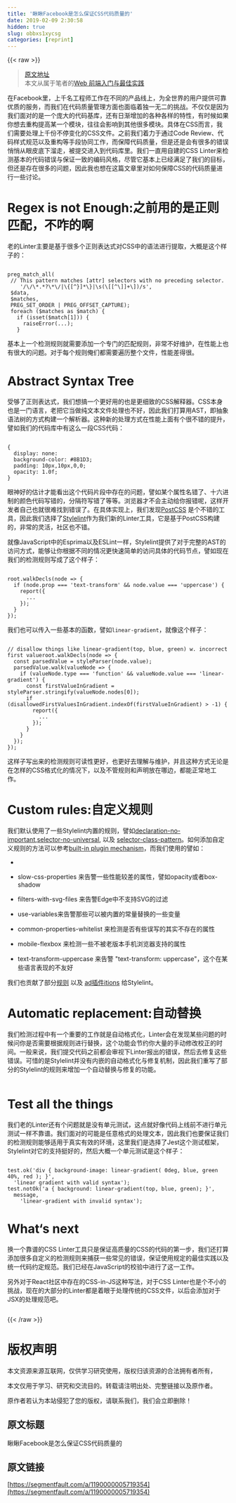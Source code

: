 ```yaml
---
title: '瞅瞅Facebook是怎么保证CSS代码质量的' 
date: 2019-02-09 2:30:58
hidden: true
slug: obbxs1xycsg
categories: [reprint]
---
```


{{< raw >}}

                    
<blockquote><p><a href="https://code.facebook.com/posts/879890885467584/improving-css-quality-at-facebook-and-beyond/" rel="nofollow noreferrer" target="_blank">原文地址</a><br>本文从属于笔者的<a href="https://github.com/wxyyxc1992/Web-Frontend-Introduction-And-Best-Practices" rel="nofollow noreferrer" target="_blank">Web 前端入门与最佳实践</a></p></blockquote>
<p>在Facebook里，上千名工程师工作在不同的产品线上，为全世界的用户提供可靠优质的服务，而我们在代码质量管理方面也面临着独一无二的挑战。不仅仅是因为我们面对的是一个庞大的代码基库，还有日渐增加的各种各样的特性，有时候如果你想去重构提高某一个模块，往往会影响到其他很多模块。具体在CSS而言，我们需要处理上千份不停变化的CSS文件。之前我们着力于通过Code Review、代码样式规范以及重构等手段协同工作，而保障代码质量，但是还是会有很多的错误悄悄从眼皮底下溜走，被提交进入到代码库里。我们一直用自建的CSS Linter来检测基本的代码错误与保证一致的编码风格，尽管它基本上已经满足了我们的目标，但还是存在很多的问题，因此我也想在这篇文章里对如何保障CSS的代码质量进行一些讨论。</p>
<h1 id="articleHeader0">Regex is not Enough:之前用的是正则匹配，不咋的啊</h1>
<p>老的Linter主要是基于很多个正则表达式对CSS中的语法进行提取，大概是这个样子的：</p>
<div class="widget-codetool" style="display:none;">
      <div class="widget-codetool--inner">
      <span class="selectCode code-tool" data-toggle="tooltip" data-placement="top" title="" data-original-title="全选"></span>
      <span type="button" class="copyCode code-tool" data-toggle="tooltip" data-placement="top" data-clipboard-text="
preg_match_all(
 // This pattern matches [attr] selectors with no preceding selector.  
    '/\/\*.*?\*\/|\{[^}]*\}|\s(\[[^\]]+\])/s',
 $data,   
 $matches,   
 PREG_SET_ORDER | PREG_OFFSET_CAPTURE);
 foreach ($matches as $match) {
   if (isset($match[1])) {
     raiseError(...);
   }" title="" data-original-title="复制"></span>
      <span type="button" class="saveToNote code-tool" data-toggle="tooltip" data-placement="top" title="" data-original-title="放进笔记"></span>
      </div>
      </div><pre class="hljs taggerscript"><code>
preg_match_all(
 // This pattern matches [attr] selectors with no preceding selector.  
    '/<span class="hljs-symbol">\/</span><span class="hljs-symbol">\*</span>.*?<span class="hljs-symbol">\*</span><span class="hljs-symbol">\/</span>|<span class="hljs-symbol">\{</span>[^}]*<span class="hljs-symbol">\}</span>|<span class="hljs-symbol">\s</span>(<span class="hljs-symbol">\[</span>[^<span class="hljs-symbol">\]</span>]+<span class="hljs-symbol">\]</span>)/s',
 <span class="hljs-keyword">$data,   
 $matches,   
 PREG_SET_ORDER | PREG_OFFSET_CAPTURE);
 foreach </span>(<span class="hljs-keyword">$matches as $match) {
   if </span>(isset(<span class="hljs-keyword">$match[1])) {
     raiseError</span>(...);
   }</code></pre>
<p>基本上一个检测规则就需要添加一个专门的匹配规则，非常不好维护，在性能上也有很大的问题。对于每个规则俺们都需要遍历整个文件，性能差得很。</p>
<h1 id="articleHeader1">Abstract Syntax Tree</h1>
<p>受够了正则表达式，我们想搞一个更好用的也是更细致的CSS解释器。CSS本身也是一门语言，老把它当做纯文本文件处理也不好，因此我们打算用AST，即抽象语法树的方式构建一个解析器。这种新的处理方式在性能上面有个很不错的提升，譬如我们的代码库中有这么一段CSS代码：</p>
<div class="widget-codetool" style="display:none;">
      <div class="widget-codetool--inner">
      <span class="selectCode code-tool" data-toggle="tooltip" data-placement="top" title="" data-original-title="全选"></span>
      <span type="button" class="copyCode code-tool" data-toggle="tooltip" data-placement="top" data-clipboard-text="
{
  display: none:
  background-color: #8B1D3;
  padding: 10px,10px,0,0;
  opacity: 1.0f;
}" title="" data-original-title="复制"></span>
      <span type="button" class="saveToNote code-tool" data-toggle="tooltip" data-placement="top" title="" data-original-title="放进笔记"></span>
      </div>
      </div><pre class="hljs css"><code>
{
  <span class="hljs-attribute">display</span>: none:
  background-color: <span class="hljs-number">#8B1D3</span>;
  <span class="hljs-attribute">padding</span>: <span class="hljs-number">10px</span>,<span class="hljs-number">10px</span>,<span class="hljs-number">0</span>,<span class="hljs-number">0</span>;
  <span class="hljs-attribute">opacity</span>: <span class="hljs-number">1.0</span>f;
}</code></pre>
<p>眼神好的估计才能看出这个代码片段中存在的问题，譬如某个属性名错了、十六进制的颜色代码写错的，分隔符写错了等等。浏览器才不会主动给你报错呢，这样开发者自己也就很难找到错误了。在具体实现上，我们发现<a href="http://postcss.org/" rel="nofollow noreferrer" target="_blank">PostCSS</a> 是个不错的工具，因此我们选择了<a href="http://stylelint.io/" rel="nofollow noreferrer" target="_blank">Stylelint</a>作为我们新的Linter工具，它是基于PostCSS构建的，非常的灵活，社区也不错。</p>
<p>就像JavaScript中的Esprima以及ESLint一样，Stylelint提供了对于完整的AST的访问方式，能够让你根据不同的情况更快速简单的访问具体的代码节点，譬如现在我们的检测规则写成了这个样子：</p>
<div class="widget-codetool" style="display:none;">
      <div class="widget-codetool--inner">
      <span class="selectCode code-tool" data-toggle="tooltip" data-placement="top" title="" data-original-title="全选"></span>
      <span type="button" class="copyCode code-tool" data-toggle="tooltip" data-placement="top" data-clipboard-text="
root.walkDecls(node => {
  if (node.prop === 'text-transform' &amp;&amp; node.value === 'uppercase') {
    report({
      ...
    });
  }
});" title="" data-original-title="复制"></span>
      <span type="button" class="saveToNote code-tool" data-toggle="tooltip" data-placement="top" title="" data-original-title="放进笔记"></span>
      </div>
      </div><pre class="hljs crmsh"><code>
root.walkDecls(<span class="hljs-keyword">node</span> <span class="hljs-title">=&gt; {
  if</span> (<span class="hljs-keyword">node</span>.<span class="hljs-title">prop</span> === 'text-transform' &amp;&amp; <span class="hljs-keyword">node</span>.<span class="hljs-title">value</span> === 'uppercase') {
    report({
      ...
    });
  }
});</code></pre>
<p>我们也可以传入一些基本的函数，譬如<code>linear-gradient</code>，就像这个样子：</p>
<div class="widget-codetool" style="display:none;">
      <div class="widget-codetool--inner">
      <span class="selectCode code-tool" data-toggle="tooltip" data-placement="top" title="" data-original-title="全选"></span>
      <span type="button" class="copyCode code-tool" data-toggle="tooltip" data-placement="top" data-clipboard-text="
// disallow things like linear-gradient(top, blue, green) w. incorrect first valueroot.walkDecls(node => {
  const parsedValue = styleParser(node.value);
  parsedValue.walk(valueNode => {
    if (valueNode.type === 'function' &amp;&amp; valueNode.value === 'linear-gradient') {
      const firstValueInGradient = styleParser.stringify(valueNode.nodes[0]);
      if (disallowedFirstValuesInGradient.indexOf(firstValueInGradient) > -1) {
        report({
          ...
        });
      }
    }
  });
});" title="" data-original-title="复制"></span>
      <span type="button" class="saveToNote code-tool" data-toggle="tooltip" data-placement="top" title="" data-original-title="放进笔记"></span>
      </div>
      </div><pre class="hljs cs"><code>
<span class="hljs-comment">// disallow things like linear-gradient(top, blue, green) w. incorrect first valueroot.walkDecls(node =&gt; {</span>
  <span class="hljs-keyword">const</span> parsedValue = styleParser(node.<span class="hljs-keyword">value</span>);
  parsedValue.walk(valueNode =&gt; {
    <span class="hljs-keyword">if</span> (valueNode.type === <span class="hljs-string">'function'</span> &amp;&amp; valueNode.<span class="hljs-keyword">value</span> === <span class="hljs-string">'linear-gradient'</span>) {
      <span class="hljs-keyword">const</span> firstValueInGradient = styleParser.stringify(valueNode.nodes[<span class="hljs-number">0</span>]);
      <span class="hljs-keyword">if</span> (disallowedFirstValuesInGradient.indexOf(firstValueInGradient) &gt; <span class="hljs-number">-1</span>) {
        report({
          ...
        });
      }
    }
  });
});</code></pre>
<p>这样子写出来的检测规则可读性更好，也更好去理解与维护，并且这种方式无论是在怎样的CSS格式化的情况下，以及不管规则和声明放在哪边，都能正常地工作。</p>
<h1 id="articleHeader2">Custom rules:自定义规则</h1>
<p>我们默认使用了一些Stylelint内置的规则，譬如<a href="https://www.facebook.com/l.php?u=https%3A%2F%2Fgithub.com%2Fstylelint%2Fstylelint%2Ftree%2Fmaster%2Fsrc%2Frules%2Fdeclaration-no-important&amp;h=oAQG1Tctr&amp;s=1" rel="nofollow noreferrer" target="_blank">declaration-no-important</a>,<a href="https://github.com/stylelint/stylelint/blob/master/src/rules/selector-no-universal/README.md" rel="nofollow noreferrer" target="_blank">selector-no-universal</a>, 以及 <a href="https://github.com/stylelint/stylelint/tree/master/src/rules/selector-class-pattern" rel="nofollow noreferrer" target="_blank">selector-class-pattern</a>。如何添加自定义规则的方法可以参考<a href="http://stylelint.io/developer-guide/plugins/" rel="nofollow noreferrer" target="_blank">built-in plugin mechanism</a>，而我们使用的譬如：</p>
<ul>
<li>
</li>
<li><p>slow-css-properties 来告警一些性能较差的属性，譬如opacity或者box-shadow</p></li>
<li><p>filters-with-svg-files 来告警Edge中不支持SVG的过滤</p></li>
<li><p>use-variables来告警那些可以被内置的常量替换的一些变量</p></li>
<li><p>common-properties-whitelist 来检测是否有些误写的其实不存在的属性</p></li>
<li><p>mobile-flexbox 来检测一些不被老版本手机浏览器支持的属性</p></li>
<li><p>text-transform-uppercase 来告警 "text-transform: uppercase"，这个在某些语言表现的不友好</p></li>
</ul>
<p>我们也贡献了部分<a href="https://www.facebook.com/l.php?u=https%3A%2F%2Fgithub.com%2Fstylelint%2Fstylelint%2Fpull%2F675&amp;h=GAQF25sgV&amp;s=1" rel="nofollow noreferrer" target="_blank">规则</a> 以及 <a href="https://www.facebook.com/l.php?u=https%3A%2F%2Fgithub.com%2Fstylelint%2Fstylelint%2Fpull%2F689&amp;h=hAQHu_d3q&amp;s=1" rel="nofollow noreferrer" target="_blank">ad插件itions</a> 给Stylelint。</p>
<h1 id="articleHeader3">Automatic replacement:自动替换</h1>
<p>我们检测过程中有一个重要的工作就是自动格式化，Linter会在发现某些问题的时候问你是否需要根据规则进行替换，这个功能会节约你大量的手动修改校正的时间。一般来说，我们提交代码之前都会审视下Linter报出的错误，然后去修复这些错误。可惜的是Stylelint并没有内嵌的自动格式化与修复机制，因此我们重写了部分的Stylelint的规则来增加一个自动替换与修复的功能。</p>
<p><span class="img-wrap"><img data-src="/img/remote/1460000006772126?w=736&amp;h=689" src="https://static.alili.tech/img/remote/1460000006772126?w=736&amp;h=689" alt="" title="" style="cursor: pointer;"></span></p>
<h1 id="articleHeader4">Test all the things</h1>
<p>我们老的Linter还有个问题就是没有单元测试，这点就好像代码上线前不进行单元测试一样不靠谱。我们面对的可能是任意格式的处理文本，因此我们也要保证我们的检测规则能够适用于真实有效的环境，这里我们是选择了Jest这个测试框架，Stylelint对它的支持挺好的，然后大概一个单元测试是这个样子：</p>
<div class="widget-codetool" style="display:none;">
      <div class="widget-codetool--inner">
      <span class="selectCode code-tool" data-toggle="tooltip" data-placement="top" title="" data-original-title="全选"></span>
      <span type="button" class="copyCode code-tool" data-toggle="tooltip" data-placement="top" data-clipboard-text="
test.ok('div { background-image: linear-gradient( 0deg, blue, green 40%, red ); }', 
  'linear gradient with valid syntax');
test.notOk('a { background: linear-gradient(top, blue, green); }', 
  message, 
    'linear-gradient with invalid syntax');
" title="" data-original-title="复制"></span>
      <span type="button" class="saveToNote code-tool" data-toggle="tooltip" data-placement="top" title="" data-original-title="放进笔记"></span>
      </div>
      </div><pre class="hljs maxima"><code>
test.ok('div { <span class="hljs-built_in">background</span>-<span class="hljs-built_in">image</span>: <span class="hljs-built_in">linear</span>-gradient( <span class="hljs-number">0deg</span>, blue, green <span class="hljs-number">40</span><span class="hljs-symbol">%</span>, red ); }', 
  '<span class="hljs-built_in">linear</span> gradient with valid syntax');
test.notOk('a { <span class="hljs-built_in">background</span>: <span class="hljs-built_in">linear</span>-gradient(top, blue, green); }', 
  message, 
    '<span class="hljs-built_in">linear</span>-gradient with invalid syntax');
</code></pre>
<h1 id="articleHeader5">What‘s next</h1>
<p>换一个靠谱的CSS Linter工具只是保证高质量的CSS的代码的第一步，我们还打算添加很多自定义的检测规则来捕获一些常见的错误，保证使用规定的最佳实践以及统一代码约定规范。我们已经在JavaScript的校验中进行了这一工作。</p>
<p>另外对于React社区中存在的CSS-in-JS这种写法，对于CSS Linter也是个不小的挑战，现在的大部分的Linter都是着眼于处理传统的CSS文件，以后会添加对于JSX的处理规范吧。</p>
<p><span class="img-wrap"><img data-src="/img/remote/1460000006058452" src="https://static.alili.tech/img/remote/1460000006058452" alt="" title="" style="cursor: pointer; display: inline;"></span></p>

                
{{< /raw >}}

# 版权声明
本文资源来源互联网，仅供学习研究使用，版权归该资源的合法拥有者所有，

本文仅用于学习、研究和交流目的。转载请注明出处、完整链接以及原作者。

原作者若认为本站侵犯了您的版权，请联系我们，我们会立即删除！

## 原文标题
瞅瞅Facebook是怎么保证CSS代码质量的

## 原文链接
[https://segmentfault.com/a/1190000005719354](https://segmentfault.com/a/1190000005719354)

